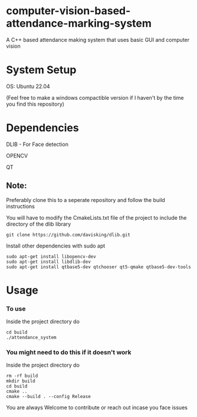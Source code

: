 # computer-vision-based-attendance-marking-system
A C++ based attendance making system that uses basic GUI and computer vision

# System Setup
OS: Ubuntu 22.04

(Feel free to make a windows compactible version if I haven't by the time you find this repository)

# Dependencies
DLIB - For Face detection

OPENCV

QT

## Note:
Preferably clone this to a seperate repository and follow the build instructions

You will have to modify the CmakeLists.txt file of the project to include the directory of the dlib library
```
git clone https://github.com/davisking/dlib.git
```
Install other dependencies with sudo apt
```
sudo apt-get install libopencv-dev
sudo apt-get install libdlib-dev
sudo apt-get install qtbase5-dev qtchooser qt5-qmake qtbase5-dev-tools
```
# Usage
### To use
Inside the project directory do
```
cd build
./attendance_system
```
### You might need to do this if it doesn't work
Inside the project directory do
```
rm -rf build
mkdir build
cd build
cmake ..
cmake --build . --config Release
```

You are always Welcome to contribute or reach out incase you face issues